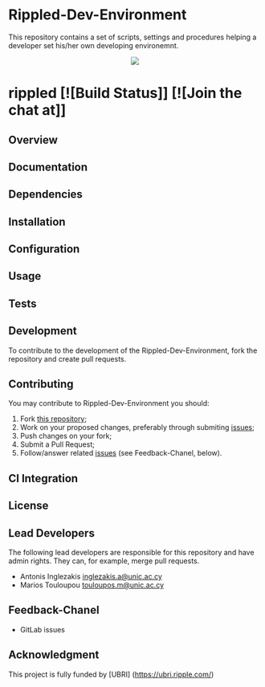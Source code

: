 # Rippled-Dev-Environment
This repository contains a set of scripts, settings and procedures helping a developer set his/her own developing environemnt.

<p align="center"><img src="https://ripple.com/wp-content/themes/ripple-beta/assets/img/logo/ripple-logo-color@2x.png" /></p>

# rippled [![Build Status]]   [![Join the chat at]]

## Overview

## Documentation

## Dependencies

## Installation

## Configuration

## Usage

## Tests

## Development

To contribute to the development of the Rippled-Dev-Environment, fork the repository and create pull requests.

## Contributing

You may contribute to Rippled-Dev-Environment you should:

1. Fork [this repository](https://gitlab.com/unic-iff/ripple-research/rippled-dev-environment);
2. Work on your proposed changes, preferably through submiting [issues](https://gitlab.com/unic-iff/ripple-research/rippled-dev-environment/issues);
3. Push changes on your fork;
3. Submit a Pull Request;
4. Follow/answer related [issues](https://gitlab.com/unic-iff/ripple-research/rippled-dev-environment/issues) (see Feedback-Chanel, below).

## CI Integration

## License

## Lead Developers

The following lead developers are responsible for this repository and have admin rights. They can, for example, merge pull requests.
*  Antonis Inglezakis [inglezakis.a@unic.ac.cy](@ainglezakis)
*  Marios Touloupou [touloupos.m@unic.ac.cy](@mtouloup)

## Feedback-Chanel
* GitLab issues

## Acknowledgment
This project is fully funded by [UBRI] (https://ubri.ripple.com/) 

